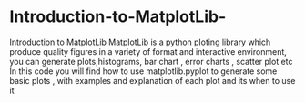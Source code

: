 # Introduction-to-MatplotLib-
Introduction to MatplotLib  MatplotLib is a python ploting library which produce quality figures in a variety of format and interactive environment, you can generate plots,histograms, bar chart , error charts , scatter plot etc  In this code you will find how to use matplotlib.pyplot to generate some basic plots , with examples and explanation of each plot and its when to use it

